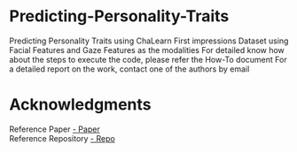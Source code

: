 # Predicting-Personality-Traits
Predicting Personality Traits using ChaLearn First impressions Dataset using Facial Features and Gaze Features as the modalities
For detailed know how about the steps to execute the code, please refer the How-To document
For a detailed report on the work, contact one of the authors by email
# Acknowledgments
<body> <a> Reference Paper </a> <a href="https://ieeexplore.ieee.org/document/8066355">  -  Paper </body> <br>
<body> <a> Reference Repository </a> <a href="https://github.com/zishansami102/First-Impression"> -  Repo </body>
